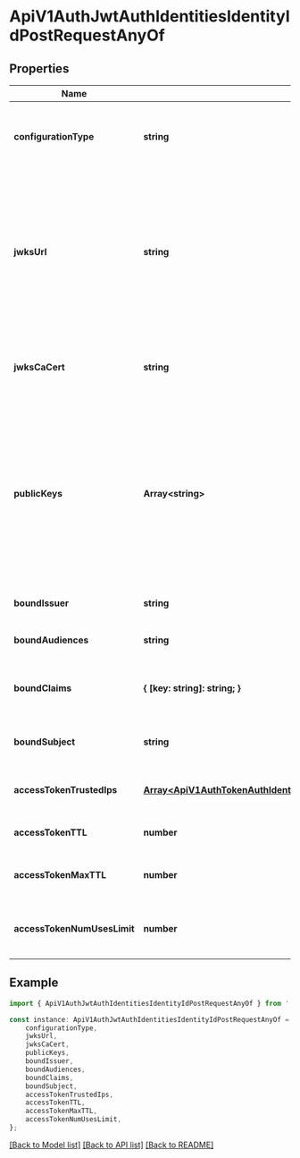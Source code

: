 # ApiV1AuthJwtAuthIdentitiesIdentityIdPostRequestAnyOf


## Properties

Name | Type | Description | Notes
------------ | ------------- | ------------- | -------------
**configurationType** | **string** | The configuration for validating JWTs. Must be one of: \&#39;jwks\&#39;, \&#39;static\&#39; | [default to undefined]
**jwksUrl** | **string** | The URL of the JWKS endpoint. Required if configurationType is \&#39;jwks\&#39;. This endpoint must serve JSON Web Key Sets (JWKS) containing the public keys used to verify JWT signatures. | [default to undefined]
**jwksCaCert** | **string** | The PEM-encoded CA certificate for validating the TLS connection to the JWKS endpoint. | [optional] [default to '']
**publicKeys** | **Array&lt;string&gt;** | A list of PEM-encoded public keys used to verify JWT signatures. Required if configurationType is \&#39;static\&#39;. Each key must be in RSA or ECDSA format and properly PEM-encoded with BEGIN/END markers. | [optional] [default to undefined]
**boundIssuer** | **string** | The unique identifier of the JWT provider. | [optional] [default to '']
**boundAudiences** | **string** | The list of intended recipients. | [optional] [default to '']
**boundClaims** | **{ [key: string]: string; }** | The attributes that should be present in the JWT for it to be valid. | [default to undefined]
**boundSubject** | **string** | The expected principal that is the subject of the JWT. | [optional] [default to '']
**accessTokenTrustedIps** | [**Array&lt;ApiV1AuthTokenAuthIdentitiesIdentityIdPostRequestAccessTokenTrustedIpsInner&gt;**](ApiV1AuthTokenAuthIdentitiesIdentityIdPostRequestAccessTokenTrustedIpsInner.md) | The IPs or CIDR ranges that access tokens can be used from. | [optional] [default to undefined]
**accessTokenTTL** | **number** | The lifetime for an access token in seconds. | [optional] [default to 2592000]
**accessTokenMaxTTL** | **number** | The maximum lifetime for an access token in seconds. | [optional] [default to 2592000]
**accessTokenNumUsesLimit** | **number** | The maximum number of times that an access token can be used. | [optional] [default to 0]

## Example

```typescript
import { ApiV1AuthJwtAuthIdentitiesIdentityIdPostRequestAnyOf } from './api';

const instance: ApiV1AuthJwtAuthIdentitiesIdentityIdPostRequestAnyOf = {
    configurationType,
    jwksUrl,
    jwksCaCert,
    publicKeys,
    boundIssuer,
    boundAudiences,
    boundClaims,
    boundSubject,
    accessTokenTrustedIps,
    accessTokenTTL,
    accessTokenMaxTTL,
    accessTokenNumUsesLimit,
};
```

[[Back to Model list]](../README.md#documentation-for-models) [[Back to API list]](../README.md#documentation-for-api-endpoints) [[Back to README]](../README.md)
